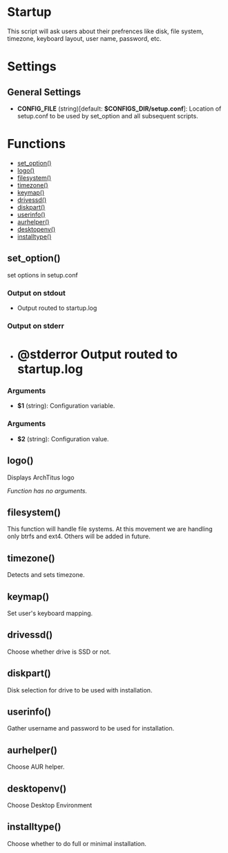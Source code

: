 # Startup

This script will ask users about their prefrences like disk, file system, timezone, keyboard layout, user name, password, etc.

# Settings

## General Settings
* **CONFIG_FILE** (string)[default: **$CONFIGS_DIR/setup.conf**]: Location of setup.conf to be used by set_option and all subsequent scripts.


# Functions
* [set_option()](#set_option)
* [logo()](#logo)
* [filesystem()](#filesystem)
* [timezone()](#timezone)
* [keymap()](#keymap)
* [drivessd()](#drivessd)
* [diskpart()](#diskpart)
* [userinfo()](#userinfo)
* [aurhelper()](#aurhelper)
* [desktopenv()](#desktopenv)
* [installtype()](#installtype)


## set_option()

set options in setup.conf

### Output on stdout

* Output routed to startup.log

### Output on stderr

* # @stderror Output routed to startup.log

### Arguments

* **$1** (string): Configuration variable.

### Arguments

* **$2** (string): Configuration value.

## logo()

Displays ArchTitus logo

_Function has no arguments._

## filesystem()

This function will handle file systems. At this movement we are handling only
btrfs and ext4. Others will be added in future.

## timezone()

Detects and sets timezone.

## keymap()

Set user's keyboard mapping.

## drivessd()

Choose whether drive is SSD or not.

## diskpart()

Disk selection for drive to be used with installation.

## userinfo()

Gather username and password to be used for installation.

## aurhelper()

Choose AUR helper.

## desktopenv()

Choose Desktop Environment

## installtype()

Choose whether to do full or minimal installation.


